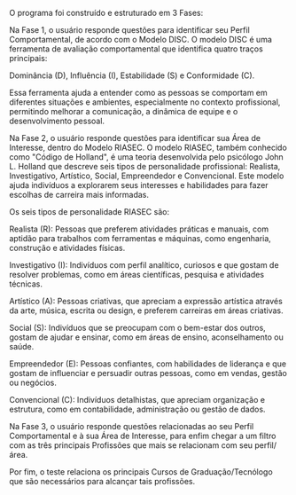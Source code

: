 O programa foi construído e estruturado em 3 Fases:

Na Fase 1, o usuário responde questões para identificar seu Perfil Comportamental, de acordo com o Modelo DISC. 
O modelo DISC é uma ferramenta de avaliação comportamental que identifica quatro traços principais: 

Dominância (D), 
Influência (I), 
Estabilidade (S) e 
Conformidade (C). 

Essa ferramenta ajuda a entender como as pessoas se comportam em diferentes situações e ambientes, 
especialmente no contexto profissional, permitindo melhorar a comunicação, a dinâmica de equipe e o desenvolvimento pessoal. 

Na Fase 2, o usuário responde questões para identificar sua Área de Interesse, dentro do Modelo RIASEC.
O modelo RIASEC, também conhecido como "Código de Holland", é uma teoria desenvolvida pelo psicólogo John L. Holland 
que descreve seis tipos de personalidade profissional: Realista, Investigativo, Artístico, Social, Empreendedor e Convencional. 
Este modelo ajuda indivíduos a explorarem seus interesses e habilidades para fazer escolhas de carreira mais informadas.

Os seis tipos de personalidade RIASEC são:

Realista (R):
Pessoas que preferem atividades práticas e manuais, com aptidão para trabalhos com ferramentas e máquinas, como engenharia, construção e atividades físicas.

Investigativo (I):
Indivíduos com perfil analítico, curiosos e que gostam de resolver problemas, como em áreas científicas, pesquisa e atividades técnicas.

Artístico (A):
Pessoas criativas, que apreciam a expressão artística através da arte, música, escrita ou design, e preferem carreiras em áreas criativas.

Social (S):
Indivíduos que se preocupam com o bem-estar dos outros, gostam de ajudar e ensinar, como em áreas de ensino, aconselhamento ou saúde.

Empreendedor (E):
Pessoas confiantes, com habilidades de liderança e que gostam de influenciar e persuadir outras pessoas, como em vendas, gestão ou negócios.

Convencional (C):
Indivíduos detalhistas, que apreciam organização e estrutura, como em contabilidade, administração ou gestão de dados. 

Na Fase 3, o usuário responde questões relacionadas ao seu Perfil Comportamental e à sua Área de Interesse, 
para enfim chegar a um filtro com as três principais Profissões que mais se relacionam com seu perfil/área.

Por fim, o teste relaciona os principais Cursos de Graduação/Tecnólogo que são necessários para alcançar tais profissões.
